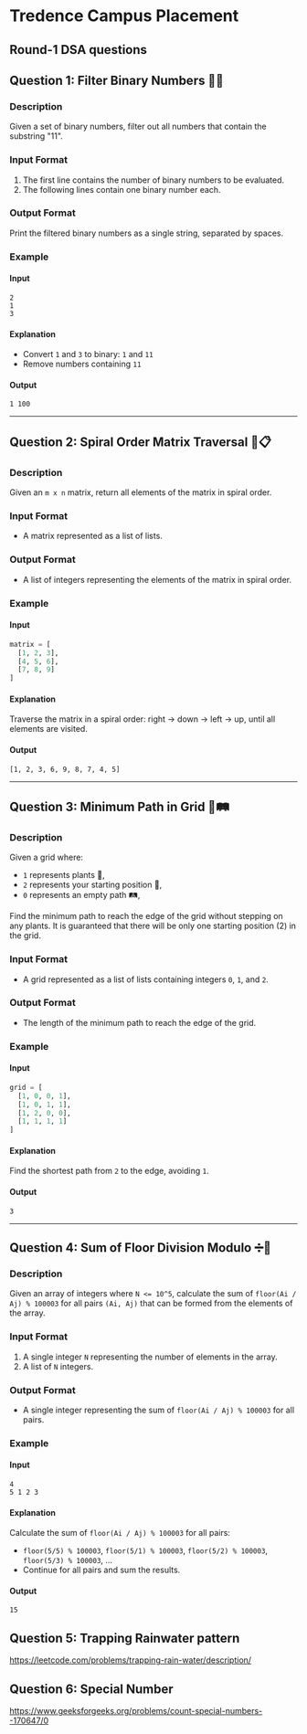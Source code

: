 # Tredence Campus Placement
##  Round-1 DSA questions
## Question 1: Filter Binary Numbers 🚫💡

### Description
Given a set of binary numbers, filter out all numbers that contain the substring "11".

### Input Format
1. The first line contains the number of binary numbers to be evaluated.
2. The following lines contain one binary number each.

### Output Format
Print the filtered binary numbers as a single string, separated by spaces.

### Example
#### Input
```
2
1
3
```
#### Explanation
- Convert `1` and `3` to binary: `1` and `11`
- Remove numbers containing `11`

#### Output
```
1 100
```

---

## Question 2: Spiral Order Matrix Traversal 🔄📋

### Description
Given an `m x n` matrix, return all elements of the matrix in spiral order.

### Input Format
- A matrix represented as a list of lists.

### Output Format
- A list of integers representing the elements of the matrix in spiral order.

### Example
#### Input
```python
matrix = [
  [1, 2, 3],
  [4, 5, 6],
  [7, 8, 9]
]
```
#### Explanation
Traverse the matrix in a spiral order: right → down → left → up, until all elements are visited.

#### Output
```
[1, 2, 3, 6, 9, 8, 7, 4, 5]
```

---

## Question 3: Minimum Path in Grid 🌱🛤️

### Description
Given a grid where:
- `1` represents plants 🌱,
- `2` represents your starting position 🧍,
- `0` represents an empty path 🛤️,

Find the minimum path to reach the edge of the grid without stepping on any plants. It is guaranteed that there will be only one starting position (2) in the grid.

### Input Format
- A grid represented as a list of lists containing integers `0`, `1`, and `2`.

### Output Format
- The length of the minimum path to reach the edge of the grid.

### Example
#### Input
```python
grid = [
  [1, 0, 0, 1],
  [1, 0, 1, 1],
  [1, 2, 0, 0],
  [1, 1, 1, 1]
]
```
#### Explanation
Find the shortest path from `2` to the edge, avoiding `1`.

#### Output
```
3
```

---

## Question 4: Sum of Floor Division Modulo ➗🔢

### Description
Given an array of integers where `N <= 10^5`, calculate the sum of `floor(Ai / Aj) % 100003` for all pairs `(Ai, Aj)` that can be formed from the elements of the array.

### Input Format
1. A single integer `N` representing the number of elements in the array.
2. A list of `N` integers.

### Output Format
- A single integer representing the sum of `floor(Ai / Aj) % 100003` for all pairs.

### Example
#### Input
```
4
5 1 2 3
```
#### Explanation
Calculate the sum of `floor(Ai / Aj) % 100003` for all pairs:
- `floor(5/5) % 100003`, `floor(5/1) % 100003`, `floor(5/2) % 100003`, `floor(5/3) % 100003`, ...
- Continue for all pairs and sum the results.

#### Output
```
15
```
## Question 5: Trapping Rainwater pattern
https://leetcode.com/problems/trapping-rain-water/description/

## Question 6: Special Number
https://www.geeksforgeeks.org/problems/count-special-numbers--170647/0 
